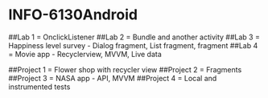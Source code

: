 # INFO-6130Android

##Lab 1 = OnclickListener 
##Lab 2 = Bundle and another activity
##Lab 3 = Happiness level survey - Dialog fragment, List fragment, fragment
##Lab 4 = Movie app - Recyclerview, MVVM, Live data

##Project 1 = Flower shop with recycler view
##Project 2 = Fragments
##Project 3 = NASA app - API, MVVM
##Project 4 = Local and instrumented tests

